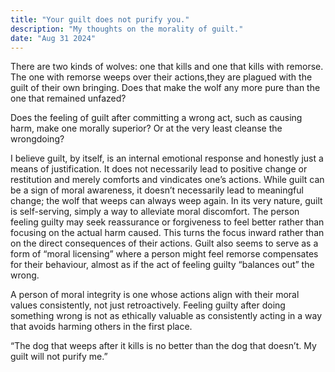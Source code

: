 ```yaml
---
title: "Your guilt does not purify you."
description: "My thoughts on the morality of guilt."
date: "Aug 31 2024"
---
```


There are two kinds of wolves: one that kills and one that kills with remorse. The one with remorse weeps over their actions,they are plagued with the guilt of their own bringing. Does that make the wolf any more pure than the one that remained unfazed?

Does the feeling of guilt after committing a wrong act, such as causing harm, make one morally superior? Or at the very least cleanse the wrongdoing?

I believe guilt, by itself, is an internal emotional response and honestly just a means of justification. It does not necessarily lead to positive change or restitution and merely comforts and vindicates one’s actions. While guilt can be a sign of moral awareness, it doesn’t necessarily lead to meaningful change; the wolf that weeps can always weep again. In its very nature, guilt is self-serving, simply a way to alleviate moral discomfort. The person feeling guilty may seek reassurance or forgiveness to feel better rather than focusing on the actual harm caused. This turns the focus inward rather than on the direct consequences of their actions. Guilt also seems to serve as a form of “moral licensing” where a person might feel remorse compensates for their behaviour, almost as if the act of feeling guilty “balances out” the wrong.

A person of moral integrity is one whose actions align with their moral values consistently, not just retroactively. Feeling guilty after doing something wrong is not as ethically valuable as consistently acting in a way that avoids harming others in the first place.

“The dog that weeps after it kills is no better than the dog that doesn’t. My guilt will not purify me.”
